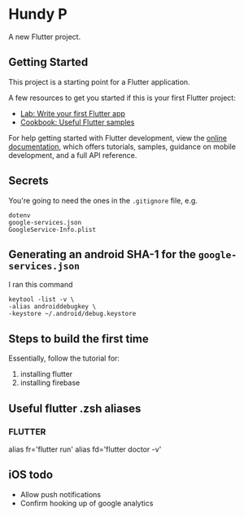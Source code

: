 # Hundy P

A new Flutter project.

## Getting Started

This project is a starting point for a Flutter application.

A few resources to get you started if this is your first Flutter project:

- [Lab: Write your first Flutter app](https://docs.flutter.dev/get-started/codelab)
- [Cookbook: Useful Flutter samples](https://docs.flutter.dev/cookbook)

For help getting started with Flutter development, view the
[online documentation](https://docs.flutter.dev/), which offers tutorials,
samples, guidance on mobile development, and a full API reference.

## Secrets
You're going to need the ones in the `.gitignore` file, e.g.
```
dotenv
google-services.json
GoogleService-Info.plist
```
## Generating an android SHA-1 for the `google-services.json`
I ran this command
```
keytool -list -v \
-alias androiddebugkey \
-keystore ~/.android/debug.keystore
```

## Steps to build the first time
Essentially, follow the tutorial for:
1. installing flutter
2. installing firebase


## Useful flutter .zsh aliases
### FLUTTER
alias fr='flutter run'
alias fd='flutter doctor -v'

## iOS todo
* Allow push notifications
* Confirm hooking up of google analytics
